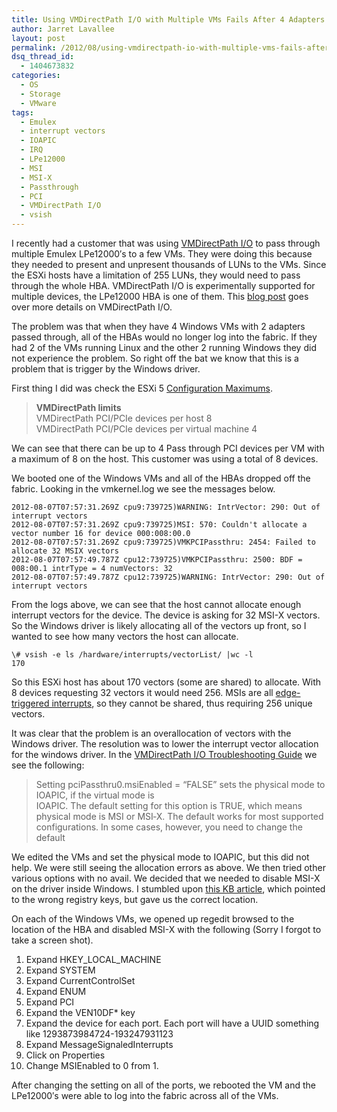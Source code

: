 ```yaml
---
title: Using VMDirectPath I/O with Multiple VMs Fails After 4 Adapters are Used
author: Jarret Lavallee
layout: post
permalink: /2012/08/using-vmdirectpath-io-with-multiple-vms-fails-after-4-adapters-are-used/
dsq_thread_id:
  - 1404673832
categories:
  - OS
  - Storage
  - VMware
tags:
  - Emulex
  - interrupt vectors
  - IOAPIC
  - IRQ
  - LPe12000
  - MSI
  - MSI-X
  - Passthrough
  - PCI
  - VMDirectPath I/O
  - vsish
---
```

I recently had a customer that was using <a href="http://kb.vmware.com/kb/1010789" onclick="javascript:_gaq.push(['_trackEvent','outbound-article','http://kb.vmware.com/kb/1010789']);" target="_blank">VMDirectPath I/O</a> to pass through multiple Emulex LPe12000&#8242;s to a few VMs. They were doing this because they needed to present and unpresent thousands of LUNs to the VMs. Since the ESXi hosts have a limitation of 255 LUNs, they would need to pass through the whole HBA. VMDirectPath I/O is experimentally supported for multiple devices, the LPe12000 HBA is one of them. This <a href="http://www.simonlong.co.uk/blog/2009/08/03/vmware-vmdirectpath-io/" onclick="javascript:_gaq.push(['_trackEvent','outbound-article','http://www.simonlong.co.uk/blog/2009/08/03/vmware-vmdirectpath-io/']);" target="_blank">blog post</a> goes over more details on VMDirectPath I/O.

The problem was that when they have 4 Windows VMs with 2 adapters passed through, all of the HBAs would no longer log into the fabric. If they had 2 of the VMs running Linux and the other 2 running Windows they did not experience the problem. So right off the bat we know that this is a problem that is trigger by the Windows driver.

First thing I did was check the ESXi 5 <a href="http://www.vmware.com/pdf/vsphere5/r50/vsphere-50-configuration-maximums.pdf" onclick="javascript:_gaq.push(['_trackEvent','download','http://www.vmware.com/pdf/vsphere5/r50/vsphere-50-configuration-maximums.pdf']);" target="_blank">Configuration Maximums</a>.

> **VMDirectPath limits**  
> VMDirectPath PCI/PCIe devices per host 8  
> VMDirectPath PCI/PCIe devices per virtual machine 4

We can see that there can be up to 4 Pass through PCI devices per VM with a maximum of 8 on the host. This customer was using a total of 8 devices.

We booted one of the Windows VMs and all of the HBAs dropped off the fabric. Looking in the vmkernel.log we see the messages below.

	  
	2012-08-07T07:57:31.269Z cpu9:739725)WARNING: IntrVector: 290: Out of interrupt vectors  
	2012-08-07T07:57:31.269Z cpu9:739725)MSI: 570: Couldn't allocate a vector number 16 for device 000:008:00.0  
	2012-08-07T07:57:31.269Z cpu9:739725)VMKPCIPassthru: 2454: Failed to allocate 32 MSIX vectors  
	2012-08-07T07:57:49.787Z cpu12:739725)VMKPCIPassthru: 2500: BDF = 008:00.1 intrType = 4 numVectors: 32  
	2012-08-07T07:57:49.787Z cpu12:739725)WARNING: IntrVector: 290: Out of interrupt vectors  
	

From the logs above, we can see that the host cannot allocate enough interrupt vectors for the device. The device is asking for 32 MSI-X vectors. So the Windows driver is likely allocating all of the vectors up front, so I wanted to see how many vectors the host can allocate.

	  
	\# vsish -e ls /hardware/interrupts/vectorList/ |wc -l  
	170
	
	

So this ESXi host has about 170 vectors (some are shared) to allocate. With 8 devices requesting 32 vectors it would need 256. MSIs are all <a href="http://publib.boulder.ibm.com/infocenter/pseries/v5r3/index.jsp?topic=/com.ibm.aix.kernelext/doc/kernextc/interrupts.htm" onclick="javascript:_gaq.push(['_trackEvent','outbound-article','http://publib.boulder.ibm.com/infocenter/pseries/v5r3/index.jsp?topic=/com.ibm.aix.kernelext/doc/kernextc/interrupts.htm']);" target="_blank">edge-triggered interrupts</a>, so they cannot be shared, thus requiring 256 unique vectors.

It was clear that the problem is an overallocation of vectors with the Windows driver. The resolution was to lower the interrupt vector allocation for the windows driver. In the <a href="http://www.vmware.com/files/pdf/techpaper/vsp_4_vmdirectpath_host.pdf" onclick="javascript:_gaq.push(['_trackEvent','download','http://www.vmware.com/files/pdf/techpaper/vsp_4_vmdirectpath_host.pdf']);" target="_blank">VMDirectPath I/O Troubleshooting Guide</a> we see the following:

> Setting pciPassthru0.msiEnabled = &#8220;FALSE&#8221; sets the physical mode to IOAPIC, if the virtual mode is  
> IOAPIC. The default setting for this option is TRUE, which means physical mode is MSI or MSI‐X. The default works for most supported configurations. In some cases, however, you need to change the default

We edited the VMs and set the physical mode to IOAPIC, but this did not help. We were still seeing the allocation errors as above. We then tried other various options with no avail. We decided that we needed to disable MSI-X on the driver inside Windows. I stumbled upon <a href="http://www.emulex.com/knowledge/search/viewArticle.jsp?docId=79" onclick="javascript:_gaq.push(['_trackEvent','outbound-article','http://www.emulex.com/knowledge/search/viewArticle.jsp?docId=79']);" target="_blank" class="broken_link">this KB article</a>, which pointed to the wrong registry keys, but gave us the correct location.

On each of the Windows VMs, we opened up regedit browsed to the location of the HBA and disabled MSI-X with the following (Sorry I forgot to take a screen shot).

1.  Expand HKEY\_LOCAL\_MACHINE
2.  Expand SYSTEM
3.  Expand CurrentControlSet
4.  Expand ENUM
5.  Expand PCI
6.  Expand the VEN10DF* key
7.  Expand the device for each port. Each port will have a UUID something like 1293873984724-193247931123
8.  Expand MessageSignaledInterrupts
9.  Click on Properties
10. Change MSIEnabled to 0 from 1.

After changing the setting on all of the ports, we rebooted the VM and the LPe12000&#8242;s were able to log into the fabric across all of the VMs.

